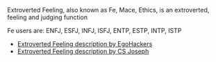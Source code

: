 Extroverted Feeling, also known as Fe, Mace, Ethics, is an extroverted, feeling and judging function

Fe users are: ENFJ, ESFJ, INFJ, ISFJ, ENTP, ESTP, INTP, ISTP

- [Extroverted Feeling description by EgoHackers](https://youtu.be/21JeUZUUJpE?si=8837oxRX6LD6vvj_)
- [Extroverted Feeling description by CS Joseph](https://youtu.be/bHb1MT6Gpl0?si=BjwEqvc0g6AOBxOu)